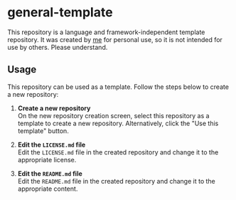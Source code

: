 # general-template

This repository is a language and framework-independent template repository. It was created by [me][owner] for personal use, so it is not intended for use by others. Please understand.

## Usage
This repository can be used as a template. Follow the steps below to create a new repository:

1. **Create a new repository**  
On the new repository creation screen, select this repository as a template to create a new repository. Alternatively, click the "Use this template" button.

2. **Edit the `LICENSE.md` file**  
Edit the `LICENSE.md` file in the created repository and change it to the appropriate license.

3. **Edit the `README.md` file**  
Edit the `README.md` file in the created repository and change it to the appropriate content.

[owner]: https://github.com/ShohtaKouchi

